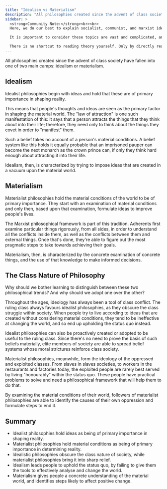 ```yaml
---
title: "Idealism vs Materialism"
description: "All philosophies created since the advent of class society have fallen into one of two main camps: idealism or materialism. What are differences between the two?"
sidebar: > 
  <strong>Community Note:</strong><br><br>
  Here, we do our best to explain socialist, communist, and marxist ideas using plainer, beginner friendly language.<br><br>

  It is important to consider these topics are vast and complicated, and no short explanation can answer all of your questions. As always, the best solution for a comprehensive understanding is to read the theory behind it all.<br><br>

  There is no shortcut to reading theory yourself. Only by directly reading it, not the summarization created by others, can you ensure you have the complete picture.
---
```


All philosophies created since the advent of class society have fallen into one of two main camps: idealism or materialism.

## Idealism

Idealist philosophies begin with ideas and hold that these are of primary importance in shaping reality.

This means that people's thoughts and ideas are seen as the primary factor in shaping the material world. The "law of attraction" is one such manifestation of this: it says that a person attracts the things that they think about into their life; therefore, they need only to think about the things they covet in order to "manifest" them.

Such a belief takes no account of a person's material conditions. A belief system like this holds it equally probable that an imprisoned pauper can become the next monarch as the crown prince can, if only they think hard enough about attracting it into their life.

Idealism, then, is characterized by trying to impose ideas that are created in a vacuum upon the material world.

## Materialism

Materialist philosophies hold the material conditions of the world to be of primary importance. They start with an examination of material conditions and only then, based upon that examination, formulate ideas to improve people's lives.

The Marxist philosophical framework is part of this tradition. Adherents first examine particular things rigorously, from all sides, in order to understand all the conflicts inside them, as well as the conflicts between them and external things. Once that's done, they're able to figure out the most pragmatic steps to take towards achieving their goals.

Materialism, then, is characterized by the concrete examination of concrete things, and the use of that knowledge to make informed decisions.

## The Class Nature of Philosophy

Why should we bother learning to distinguish between these two philosophical trends? And why should we adopt one over the other?

Throughout the ages, ideology has always been a tool of class conflict. The ruling class always favours idealist philosophies, as they obscure the class struggle within society. When people try to live according to ideas that are created without considering material conditions, they tend to be ineffective at changing the world, and so end up upholding the status quo instead.
 
Idealist philosophies can also be proactively created or adopted to be useful to the ruling class. Since there's no need to prove the basis of such beliefs materially, elite members of society are able to spread belief systems whose moral strictures reinforce class society.

Materialist philosophies, meanwhile, form the ideology of the oppressed and exploited classes. From slaves in slaves societies, to workers in the restaurants and factories today, the exploited people are rarely best served by living "honourably" within the status quo. These people have practical problems to solve and need a philosophical framework that will help them to do that.

By examining the material conditions of their world, followers of materialist philosophies are able to identify the causes of their own oppression and formulate steps to end it.

## Summary

- Idealist philosophies hold ideas as being of primary importance in shaping reality.
- Materialist philosophies hold material conditions as being of primary importance in determining reality.
- Idealistic philosophies obscure the class nature of society, while materialist philosophies bring it into sharp relief.
- Idealism leads people to uphold the status quo, by failing to give them the tools to effectively analyse and change the world.
- Materialism gives people a concrete understanding of the material world, and identifies steps likely to affect positive change.
